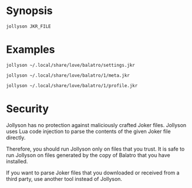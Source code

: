 <!-- markdownlint-configure-file { "MD041": { "level": 1 } } -->

# Synopsis

```shell
jollyson JKR_FILE
```

# Examples

```shell
jollyson ~/.local/share/love/balatro/settings.jkr
```

```shell
jollyson ~/.local/share/love/balatro/1/meta.jkr
```

```shell
jollyson ~/.local/share/love/balatro/1/profile.jkr
```

# Security

Jollyson has no protection against maliciously crafted Joker files.
Jollyson uses Lua code injection to parse the contents of the given
Joker file directly.

Therefore, you should run Jollyson only on files that you trust.
It is safe to run Jollyson on files generated by the copy of Balatro
that you have installed.

If you want to parse Joker files that you downloaded or received from
a third party, use another tool instead of Jollyson.
